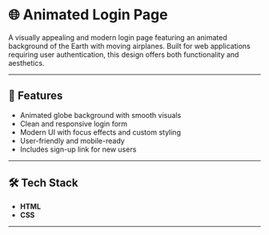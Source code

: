 
# 🌐 Animated Login Page

A visually appealing and modern login page featuring an animated background of the Earth with moving airplanes. Built for web applications requiring user authentication, this design offers both functionality and aesthetics.


---

## 🚀 Features

- Animated globe background with smooth visuals
- Clean and responsive login form
- Modern UI with focus effects and custom styling
- User-friendly and mobile-ready
- Includes sign-up link for new users

---

## 🛠️ Tech Stack

- **HTML**
- **CSS**

---


